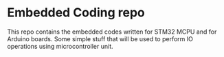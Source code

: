 # Embedded Coding repo

This repo contains the embedded codes written for STM32 MCPU and for Arduino boards.
Some simple stuff that will be used to perform IO operations using microcontroller unit.